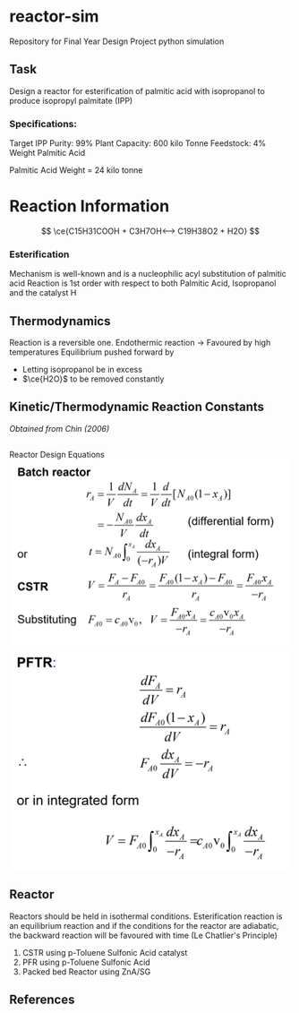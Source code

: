 # reactor-sim
Repository for Final Year Design Project python simulation

## Task 
Design a reactor for esterification of palmitic acid with isopropanol to produce isopropyl palmitate (IPP)

### Specifications:
Target IPP Purity: 99%
Plant Capacity: 600 kilo Tonne
Feedstock: 4% Weight Palmitic Acid

Palmitic Acid Weight = 24 kilo tonne
# Reaction Information

$$
\ce{C15H31COOH  + C3H7OH<--> C19H38O2 + H2O}
$$

### Esterification

Mechanism is well-known and is a nucleophilic acyl substitution of palmitic acid
Reaction is 1st order with respect to both Palmitic Acid, Isopropanol and the catalyst H



## Thermodynamics
Reaction is a reversible one. 
Endothermic reaction -> Favoured by high temperatures 
Equilibrium pushed forward by
- Letting isopropanol be in excess
- $\ce{H2O}$ to be removed constantly 

## Kinetic/Thermodynamic Reaction Constants
*Obtained from Chin (2006)*


##
Reactor Design Equations
![](pics/2022-01-20-17-52-09.png)
![](pics/2022-01-20-17-52-23.png)


## Reactor 
Reactors should be held in isothermal conditions. Esterification reaction is an equilibrium reaction and if the conditions for the reactor are adiabatic, the backward reaction will be favoured with time (Le Chatlier's Principle)

1. CSTR using p-Toluene Sulfonic Acid catalyst
2. PFR using p-Toluene Sulfonic Acid
3. Packed bed Reactor using ZnA/SG 
## References

